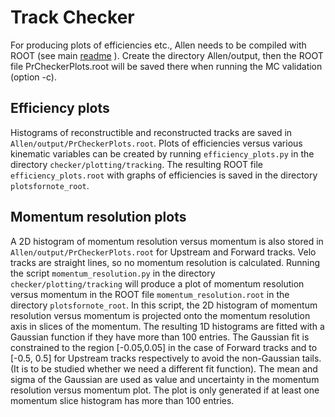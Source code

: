 Track Checker
==============

For producing plots of efficiencies etc., Allen needs to be compiled with ROOT (see main [readme](../../readme.md) ). 
Create the directory Allen/output, then the ROOT file PrCheckerPlots.root will be saved there when running the MC validation (option -c).

Efficiency plots
------------------------
Histograms of reconstructible and reconstructed tracks are saved in `Allen/output/PrCheckerPlots.root`.
Plots of efficiencies versus various kinematic variables can be created by running `efficiency_plots.py` in the directory 
`checker/plotting/tracking`. The resulting ROOT file `efficiency_plots.root` with graphs of efficiencies is saved in the directory `plotsfornote_root`.


Momentum resolution plots
--------------------------
A 2D histogram of momentum resolution versus momentum is also stored in `Allen/output/PrCheckerPlots.root` for Upstream and Forward tracks. 
Velo tracks are straight lines, so no momentum resolution is calculated. Running the script `momentum_resolution.py` in the directory `checker/plotting/tracking` 
will produce a plot of momentum resolution versus momentum in the ROOT file `momentum_resolution.root` in the directory `plotsfornote_root`. 
In this script, the 2D histogram of momentum resolution versus momentum is projected onto the momentum resolution axis in slices of the momentum. 
The resulting 1D histograms are fitted with a Gaussian function if they have more than 100 entries. The Gaussian fit is constrained to the region [-0.05,0.05] in 
the case of Forward tracks and to [-0.5, 0.5] for Upstream tracks respectively to avoid the non-Gaussian tails. (It is to be studied whether we need a different fit function). 
The mean and sigma of the Gaussian are used as value and uncertainty in the momentum resolution versus momentum plot. 
The plot is only generated if at least one momentum slice histogram has more than 100 entries.